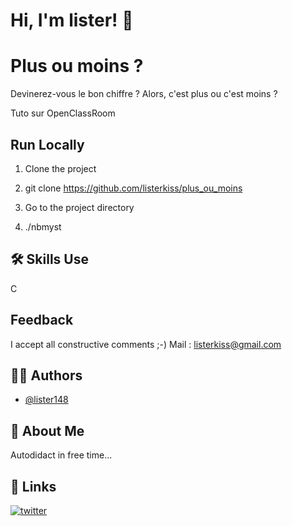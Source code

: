 # Hi, I'm lister! 👋


# Plus ou moins ?

Devinerez-vous le bon chiffre ?
Alors, c'est plus ou c'est moins ?

Tuto sur OpenClassRoom

## Run Locally

1) Clone the project

2) git clone https://github.com/listerkiss/plus_ou_moins

3) Go to the project directory

4) ./nbmyst


## 🛠 Skills Use

C


## Feedback

I accept all constructive comments ;-)
Mail : [listerkiss@gmail.com](mailto:listerkiss@gmail.com)


## ✍🏻 Authors

- [@lister148](https://www.github.com/lister148)


## 🚀 About Me

Autodidact in free time...


## 🔗 Links

[![twitter](https://img.shields.io/badge/twitter-1DA1F2?style=for-the-badge&logo=twitter&logoColor=white)](https://twitter.com/lister148)
